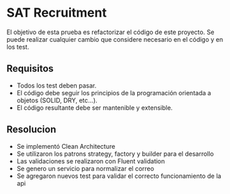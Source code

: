 # SAT Recruitment

El objetivo de esta prueba es refactorizar el código de este proyecto.
Se puede realizar cualquier cambio que considere necesario en el código y en los test.


## Requisitos 

- Todos los test deben pasar.
- El código debe seguir los principios de la programación orientada a objetos (SOLID, DRY, etc...).
- El código resultante debe ser mantenible y extensible.


## Resolucion
- Se implementó Clean Architecture 
- Se utilizaron los patrons strategy, factory y builder para el desarrollo
- Las validaciones se realizaron con Fluent validation
- Se genero un servicio para normalizar el correo
- Se agregaron nuevos test para validar el correcto funcionamiento de la api

